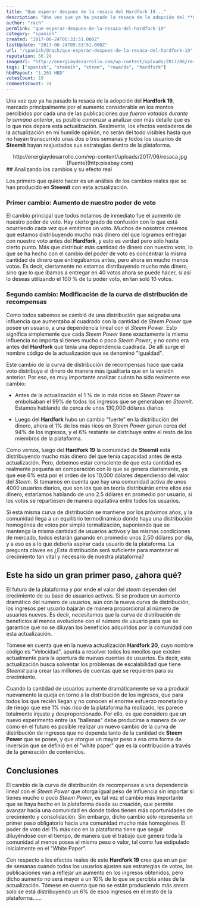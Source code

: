 ```yaml
---
title: "Qué esperar después de la resaca del Hardfork 19..."
description: "Una vez que ya ha pasado la resaca de la adopción del **Hardfork 19**, marcado principalmente por el aumento considerable en los montos percibidos por..."
author: "rach"
permlink: "que-esperar-despues-de-la-resaca-del-hardfork-19"
category: "spanish"
created: "2017-06-24T05:33:51.000Z"
lastUpdate: "2017-06-24T05:33:51.000Z"
url: "/spanish/@rach/que-esperar-despues-de-la-resaca-del-hardfork-19"
reputation: 56.24
imageUrl: "http://energiaydesarrollo.com/wp-content/uploads/2017/06/resaca.jpg"
tags: ["spanish", "steemit", "steem", "rewards", "hardfork"]
hbdPayout: "1.263 HBD"
votesCount: 19
commentsCount: 24
---
```


Una vez que ya ha pasado la resaca de la adopción del **Hardfork 19**, marcado principalmente por el aumento considerable en los montos percibidos por cada una de las publicaciones *que fueron votadas durante la semana anterior*, es posible comenzar a analizar con más detalle que es lo que nos depara esta actualización. Realmente, los efectos verdaderos de la actualización en mi humilde opinión, no serán del todo visibles hasta que no hayan transcurrido unas dos o tres semanas  y todos los usuarios de **Steemit** hayan reajustados sus estrategias dentro de la plataforma.

<center>http://energiaydesarrollo.com/wp-content/uploads/2017/06/resaca.jpg</center>
<center>[Fuente](http:pixabay.com)</center>
## Analizando los cambios y su efecto real

Los primero que quiero hacer es un análisis de los cambios reales que se han producido en **Steemit** con esta actualización. 

### Primer cambio: Aumento de nuestro poder de voto
El cambio principal que todos notamos de inmediato fue el aumento de nuestro poder de voto. Hay cierto grado de confusión con lo que está ocurriendo cada vez que emitimos un voto. Muchos de nosotros creemos que estamos distribuyendo mucho más dinero del que logramos entregar con nuestro voto antes del **Hardfork**, y esto es verdad pero sólo hasta cierto punto. Más que distribuir más cantidad de dinero con nuestro voto, lo que se ha hecho con el cambio del poder de voto es concentrar la misma cantidad de dinero que entregábamos antes, pero ahora en mucho menos votos. Es decir, ciertamente no estamos distribuyendo mucho más dinero, sino que lo que íbamos a entregar en 40 votos ahora se puede hacer, sí así lo deseas utilizando el 100 % de tu poder voto, en tan soló 10 votos.

### Segundo cambio: Modificación de la curva de distribución de recompensas
Como todos sabemos se cambió de una distribución que asignaba una influencia que aumentaba al cuadrado con la cantidad de *Steem Power* que posee un usuario, a una dependencia lineal con el *Steem Power*. Esto significa simplemente que cada *Steem Power* tiene exactamente la misma influencia no importa si tienes mucho o poco *Steem Power*, y no como era antes del **Hardfork** que tenía una dependencia cuadrada. De allí surge el nombre código de la actualización que se denominó "Igualdad".

Este cambio de la curva de distribución de recompensas hace que cada voto distribuya el dinero de manera más igualitaria que en la versión anterior. Por eso, es muy importante analizar cuánto ha sido realmente ese cambio:
- Antes de la actualización el 1 % de lo más ricos en *Steem Power* se embolsaban el 99% de todos los ingresos que se generaban en *Steemit*. Estamos hablando de cerca de unos 130,000 dólares diarios. 

- Luego del **Hardfork** hubo un cambio "fuerte" en la distribución del dinero, ahora el 1% de los más ricos en *Steem Power* ganan cerca del 94% de los ingresos,  y el 6% restante se distribuye entre el resto de los miembros de la plataforma. 

Como vemos, luego del **Hardfork 19** la comunidad de **Steemit** está distribuyendo mucho más dinero del que tenía capacidad antes de esta actualización. Pero, debemos estar consciente de que esta cantidad es realmente pequeña en comparación con lo que se genera diariamente, ya que ese 6% está por el orden de los 10,000 dólares dependiendo del valor del *Steem*. Si tomamos en cuenta que hay una comunidad activa de unos 4000 usuarios diarios, que son los que en teoría distribuirán entre ellos ese dinero, estaríamos hablando de uno 2.5 dólares en promedio por usuario, si los votos se repartiesen de manera equitativa entre todos los usuarios. 

Si esta misma curva de distribución se mantiene por los próximos años, y la comunidad llega a un equilibrio termodinámico donde haya una distribución homogénea de votos por simple termalización, suponiendo que se mantenga la misma cantidad de usuarios activos y las mismas condiciones de mercado, todos estarán ganando en promedio unos 2.50 dólares por día, y a eso es a lo que debería aspirar cada usuario de la plataforma. La pregunta claves es ¿Esta distribución será suficiente para mantener el crecimiento tan vital y necesario de nuestra plataforma?

## Este ha sido un gran primer paso, ¿ahora qué?
El futuro de la plataforma y por ende el valor del *steem* dependen del crecimiento de su base de usuarios activos. Si se produce un aumento dramático del número de usuarios, aún con la nueva curva de distribución, los ingresos per usuario bajarán de manera proporcional al número de usuarios nuevos. Es decir, necesitamos que la curva de distribución de beneficios al menos evolucione con el número de usuario para que se garantice que no se diluyan los beneficios adquiridos por la comunidad con esta actualización. 

Tómese en cuenta que en la nueva actualización **Hardfork 20**, cuyo nombre código es "Velocidad", apunta a resolver todos los meollos que existen actualmente para la apertura de nuevas cuentas de usuarios. Es decir, esta actualización busca solventar los problemas de escalabilidad que tiene  *Steemit* para crear las millones de cuentas que se requieren para su crecimiento.

Cuando la cantidad de usuarios aumente dramáticamente se va a producir nuevamente la queja en torno a la distribución de los ingresos, que para todos los que recién llegan y no conocen el enorme esfuerzo monetario y de riesgo que ese 1% más rico de la plataforma ha realizado, les parece totalmente injusto y desproporcionado. Por ello, es que considero que un nuevo experimento entre las "ballenas" debe producirse a manera de ver cómo en el futuro es posible realizar un nuevo cambio de la curva de distribución de ingresos que no dependa tanto de la cantidad de **Steem Power** que se posee, y que otorgue un mayor peso a esa otra forma de inversión que se definió en el "white paper" que es la contribución a través de la generación de contenidos. 


## Conclusiones
El cambio de la curva de distribución de recompensas a una dependencia lineal con el *Steem Power* que otorga igual peso de influencia sin importar si tienes mucho o poco *Steem Power*, es tal vez el cambio más importante que se haya hecho en la plataforma desde su creación, que permite avanzar hacia una comunidad en donde todos tienen más oportunidades de crecimiento y consolidación. Sin embargo, dicho cambio sólo representa un primer paso obligatorio hacia una comunidad mucho más homogénea. El poder de voto del 1% más rico en la plataforma tiene que seguir diluyéndose con el tiempo, de manera que el trabajo que genera toda la comunidad al menos posea el mismo peso o valor, tal como fue estipulado inicialmente en el "White Paper".

Con respecto a los efectos reales de este **Hardfork 19** creo que en un par de semanas cuando todos los usuarios ajusten sus estrategias de votos, las publicaciones van a reflejar un aumento en los ingresos obtenidos, pero dicho aumento no será mayor a un 10% de lo que se percibía antes de la actualización. Tómese en cuenta que no se están produciendo más *steem* solo se está distribuyendo un 6% de esos ingresos en el resto de la plataforma......